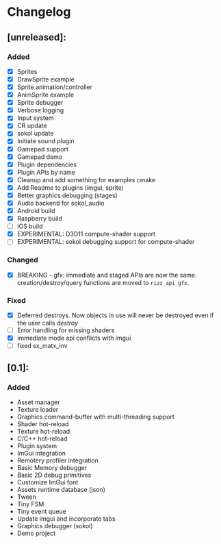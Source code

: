 # Changelog

## [unreleased]:
### Added
- [x] Sprites
- [x] DrawSprite example
- [x] Sprite animation/controller
- [x] AnimSprite example
- [x] Sprite debugger
- [x] Verbose logging
- [x] Input system 
- [x] CR update
- [x] sokol update
- [x] Initiate sound plugin
- [x] Gamepad support
- [x] Gamepad demo
- [x] Plugin dependencies
- [x] Plugin APIs by name
- [x] Cleanup and add something for examples cmake
- [x] Add Readme to plugins (imgui, sprite)
- [x] Better graphics debugging (stages)
- [x] Audio backend for sokol_audio
- [x] Android build
- [x] Raspberry build
- [ ] iOS build
- [x] EXPERIMENTAL: D3D11 compute-shader support
- [ ] EXPERIMENTAL: sokol debugging support for compute-shader

### Changed
- [x] BREAKING - gfx: immediate and staged APIs are now the same. creation/destroy/query functions 
      are moved to `rizz_api_gfx`.

### Fixed
- [x] Deferred destroys. Now objects in use will never be destroyed even if the user calls _destroy_
- [ ] Error handling for missing shaders
- [x] immediate mode api conflicts with imgui
- [ ] fixed sx_matx_inv 

## [0.1]:
### Added
- Asset manager
- Texture loader
- Graphics command-buffer with multi-threading support
- Shader hot-reload
- Texture hot-reload
- C/C++ hot-reload
- Plugin system
- ImGui integration
- Remotery profiler integration
- Basic Memory debugger
- Basic 2D debug primitives
- Customize ImGui font
- Assets runtime database (json)
- Tween
- Tiny FSM
- Tiny event queue
- Update imgui and incorporate tabs
- Graphics debugger (sokol)
- Demo project


